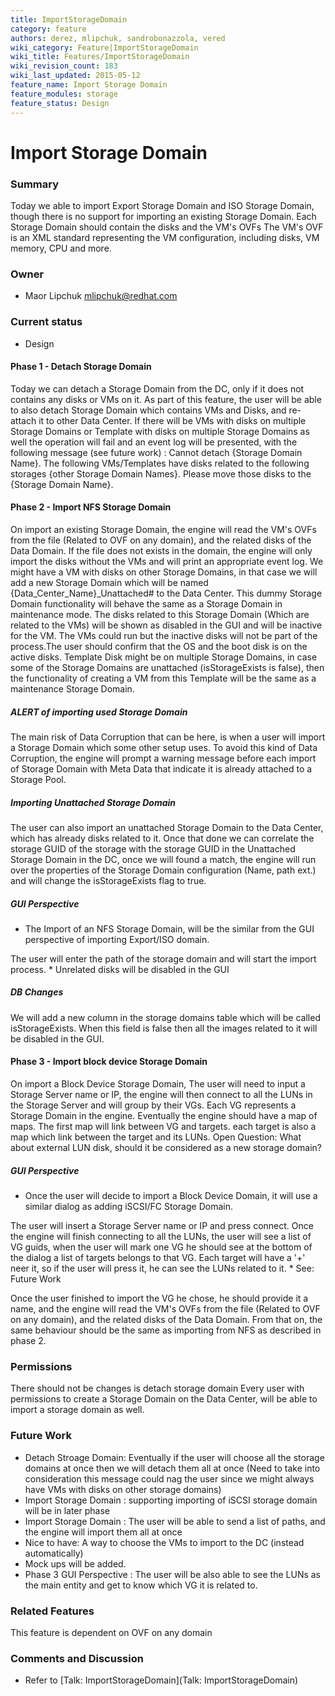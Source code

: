 ```yaml
---
title: ImportStorageDomain
category: feature
authors: derez, mlipchuk, sandrobonazzola, vered
wiki_category: Feature|ImportStorageDomain
wiki_title: Features/ImportStorageDomain
wiki_revision_count: 183
wiki_last_updated: 2015-05-12
feature_name: Import Storage Domain
feature_modules: storage
feature_status: Design
---
```


# Import Storage Domain

### Summary

Today we able to import Export Storage Domain and ISO Storage Domain, though there is no support for importing an existing Storage Domain.
Each Storage Domain should contain the disks and the VM's OVFs
The VM's OVF is an XML standard representing the VM configuration, including disks, VM memory, CPU and more.

### Owner

*   Maor Lipchuk mlipchuk@redhat.com

### Current status

*   Design

#### Phase 1 - Detach Storage Domain

Today we can detach a Storage Domain from the DC, only if it does not contains any disks or VMs on it.
As part of this feature, the user will be able to also detach Storage Domain which contains VMs and Disks, and re-attach it to other Data Center.
If there will be VMs with disks on multiple Storage Domains or Template with disks on multiple Storage Domains as well the operation will fail and an event log will be presented, with the following message (see future work) :
 Cannot detach {Storage Domain Name}. The following VMs/Templates have disks related to the following storages {other Storage Domain Names}. Please move those disks to the {Storage Domain Name}.

#### Phase 2 - Import NFS Storage Domain

On import an existing Storage Domain, the engine will read the VM's OVFs from the file (Related to OVF on any domain), and the related disks of the Data Domain.
If the file does not exists in the domain, the engine will only import the disks without the VMs and will print an appropriate event log.
We might have a VM with disks on other Storage Domains, in that case we will add a new Storage Domain which will be named {Data_Center_Name}_Unattached# to the Data Center.
This dummy Storage Domain functionality will behave the same as a Storage Domain in maintenance mode.
The disks related to this Storage Domain (Which are related to the VMs) will be shown as disabled in the GUI and will be inactive for the VM.
The VMs could run but the inactive disks will not be part of the process.The user should confirm that the OS and the boot disk is on the active disks.
Template Disk might be on multiple Storage Domains, in case some of the Storage Domains are unattached (isStorageExists is false), then the functionality of creating a VM from this Template will be the same as a maintenance Storage Domain.

##### ALERT of importing used Storage Domain

The main risk of Data Corruption that can be here, is when a user will import a Storage Domain which some other setup uses.
To avoid this kind of Data Corruption, the engine will prompt a warning message before each import of Storage Domain with Meta Data that indicate it is already attached to a Storage Pool.

##### Importing Unattached Storage Domain

The user can also import an unattached Storage Domain to the Data Center, which has already disks related to it.
Once that done we can correlate the storage GUID of the storage with the storage GUID in the Unattached Storage Domain in the DC,
once we will found a match, the engine will run over the properties of the Storage Domain configuration (Name, path ext.) and will change the isStorageExists flag to true.

##### GUI Perspective

*   The Import of an NFS Storage Domain, will be the similar from the GUI perspective of importing Export/ISO domain.

The user will enter the path of the storage domain and will start the import process.
\* Unrelated disks will be disabled in the GUI

##### DB Changes

We will add a new column in the storage domains table which will be called isStorageExists.
When this field is false then all the images related to it will be disabled in the GUI.

#### Phase 3 - Import block device Storage Domain

On import a Block Device Storage Domain,
The user will need to input a Storage Server name or IP, the engine will then connect to all the LUNs in the Storage Server and will group by their VGs.
Each VG represents a Storage Domain in the engine.
Eventually the engine should have a map of maps.
The first map will link between VG and targets. each target is also a map which link between the target and its LUNs.
 Open Question: What about external LUN disk, should it be considered as a new storage domain?

##### GUI Perspective

*   Once the user will decide to import a Block Device Domain, it will use a similar dialog as adding iSCSI/FC Storage Domain.

The user will insert a Storage Server name or IP and press connect.
Once the engine will finish connecting to all the LUNs, the user will see a list of VG guids, when the user will mark one VG he should see at the bottom of the dialog a list of targets belongs to that VG.
Each target will have a '+' neer it, so if the user will press it, he can see the LUNs related to it.
\* See: Future Work

Once the user finished to import the VG he chose, he should provide it a name, and the engine will read the VM's OVFs from the file (Related to OVF on any domain), and the related disks of the Data Domain.
From that on, the same behaviour should be the same as importing from NFS as described in phase 2.

### Permissions

There should not be changes is detach storage domain Every user with permissions to create a Storage Domain on the Data Center, will be able to import a storage domain as well.

### Future Work

*   Detach Stroage Domain: Eventually if the user will choose all the storage domains at once then we will detach them all at once (Need to take into consideration this message could nag the user since we might always have VMs with disks on other storage domains)
*   Import Storage Domain : supporting importing of iSCSI storage domain will be in later phase
*   Import Storage Domain : The user will be able to send a list of paths, and the engine will import them all at once
*   Nice to have: A way to choose the VMs to import to the DC (instead automatically)
*   Mock ups will be added.
*   Phase 3 GUI Perspective : The user will be also able to see the LUNs as the main entity and get to know which VG it is related to.

### Related Features

This feature is dependent on OVF on any domain

### Comments and Discussion

*   Refer to [Talk: ImportStorageDomain](Talk: ImportStorageDomain)
